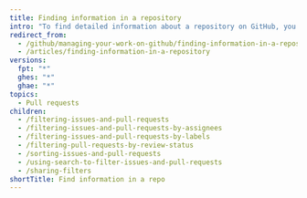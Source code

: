 ```yaml
---
title: Finding information in a repository
intro: "To find detailed information about a repository on GitHub, you can filter, sort, and search issues and pull requests that are relevant to the repository."
redirect_from:
  - /github/managing-your-work-on-github/finding-information-in-a-repository/
  - /articles/finding-information-in-a-repository
versions:
  fpt: "*"
  ghes: "*"
  ghae: "*"
topics:
  - Pull requests
children:
  - /filtering-issues-and-pull-requests
  - /filtering-issues-and-pull-requests-by-assignees
  - /filtering-issues-and-pull-requests-by-labels
  - /filtering-pull-requests-by-review-status
  - /sorting-issues-and-pull-requests
  - /using-search-to-filter-issues-and-pull-requests
  - /sharing-filters
shortTitle: Find information in a repo
---
```

